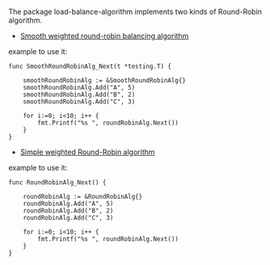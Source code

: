 The package load-balance-algorithm implements two kinds of Round-Robin algorithm.

- [Smooth weighted round-robin balancing algorithm](https://github.com/phusion/nginx/commit/27e94984486058d73157038f7950a0a36ecc6e35?diff=split#diff-3f2250b728a3f5fe1e2d31cbf63c2268)

example to use it:

```
func SmoothRoundRobinAlg_Next(t *testing.T) {

	smoothRoundRobinAlg := &SmoothRoundRobinAlg{}
	smoothRoundRobinAlg.Add("A", 5)
	smoothRoundRobinAlg.Add("B", 2)
	smoothRoundRobinAlg.Add("C", 3)

	for i:=0; i<10; i++ {
    	fmt.Printf("%s ", roundRobinAlg.Next())
    }
}
```


- [Simple weighted Round-Robin algorithm](http://kb.linuxvirtualserver.org/wiki/Weighted_Round-Robin_Scheduling)

example to use it:

```
func RoundRobinAlg_Next() {

	roundRobinAlg := &RoundRobinAlg{}
	roundRobinAlg.Add("A", 5)
	roundRobinAlg.Add("B", 2)
	roundRobinAlg.Add("C", 3)

	for i:=0; i<10; i++ {
		fmt.Printf("%s ", roundRobinAlg.Next())
	}
}
```